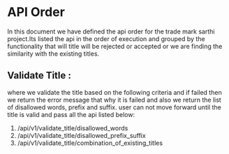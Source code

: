 # API Order 
In this document we have defined the api order for the trade mark sarthi project.Its listed the api in the order of execution and grouped by the functionality that will title will be rejected or accepted or we are finding the similarity with the existing titles.

## Validate Title : 
where we validate the title based on the following criteria and if failed then we return the error message that why it is failed and also we return the list of disallowed words, prefix and suffix. user can not move forward until the title is valid and pass all the api listed below:

1. /api/v1/validate_title/disallowed_words
2. /api/v1/validate_title/disallowed_prefix_suffix
3. /api/v1/validate_title/combination_of_existing_titles

